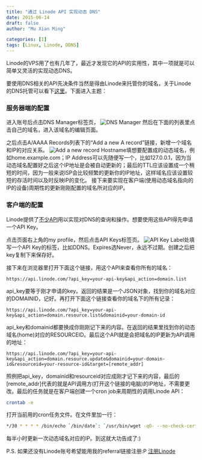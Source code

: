 ```yaml
---
title: "通过 Linode API 实现动态 DNS"
date: 2015-06-14
draft: false
author: "Mu Xian Ming"

categories: [I]
tags: [Linux, Linode, DDNS]
---
```


Linode的VPS用了也有几年了，最近才发现它的API的实用性，其中一项就是可以简单又灵活的实现动态DNS。

要使用DNS相关的API先决条件当然是得由Linode来托管你的域名，关于Linode的DNS托管可以看下[这里](https://www.linode.com/docs/networking/dns/dns-manager)。下面进入主题：

### **服务器端的配置**

进入账号后点击DNS Manager标签页，
![DNS Manager](/linode-ddns/1.png)
然后在下面的列表里点击自己的域名，进入该域名的编辑页面。

之后点击A/AAAA Records列表下的“Add a new A record”链接，新增一个域名和IP的对应关系。
![Add a new record](/linode-ddns/2.png)
Hostname填想要配置成的动态域名，例如home.example.com；IP Address可以先随便写一个，比如127.0.0.1，因为当动态域名配置好之后这个IP地址是会被自动更新的；最后的TTL应该设置成一个稍短的时间，因为一般来说ISP会比较频繁的更新你的IP地址，这样域名应该设置较短的存活时间以及时反映IP的变化。
接下来要实现在客户端(使用动态域名指向的IP的设备)周期性的更新刚刚配置的域名所对应的IP。

### **客户端的配置**

Linode提供了[不少API](https://www.linode.com/api/dns)用以实现对DNS的查询和操作。想要使用这些API得先申请一个API Key。

点击页面右上角的my profile，然后点击API Keys标签页。
![API Key](/linode-ddns/3.png)
Label处填写一个API Key的标签，比如DDNS。Expires选Never，永远不过期。创建之后把key复制下来保存好。

接下来在浏览器里打开下面这个链接，用这个API来查看你所有的域名：

```
https://api.linode.com/?api_key=your-api-key&api_action=domain.list
```

api_key要等于刚才申请的key。返回的结果是一个JSON对象，找到你的域名对应的DOMAINID，记好。再打开下面这个链接查看你的域名下的所有记录：

```
https://api.linode.com/?api_key=your-api-key&api_action=domain.resource.list&domainid=your-domain-id
```

api_key和domainid都要换成你刚刚记下来的内容。在返回的结果里找到你的动态域名(home)对应的RESOURCEID。最后这个API就是会把域名的IP更新为API调用的地址：

```
https://api.linode.com/?api_key=your-api-key&api_action=domain.resource.update&domainid=your-domain-id&resourceid=your-resource-id&target=[remote_addr]
```

照例把api\_key，domainid和resourceid对应成刚才记下来的内容，最后的[remote\_addr]代表的就是API调用方(打开这个链接的电脑)的IP地址，不需要更改。最后的任务就是在客户端创建一个cron job来周期性的调用Linode API：

```bash
crontab -e
```
打开当前用的cron任务文件。在文件里加一行：

```bash
*/30 * * * * /bin/echo `/bin/date`: `/usr/bin/wget -qO- --no-check-certificate https://api.linode.com/?api_key=your-api-key\&api_action=domain.resource.update\&domainid=your-domain-id\&resourceid=your-resource-id\&target=[remote_addr]` >> /var/log/linode_dyndns.log
```
每半小时更新一次动态域名对应的IP。到这就大功告成了:)

P.S. 如果还没有Linode账号希望能用我的referral链接注册:P  [注册Linode](https://www.linode.com/?r=b5e79f5672ed45c37b58ea482f99d13d7f0d347e)
